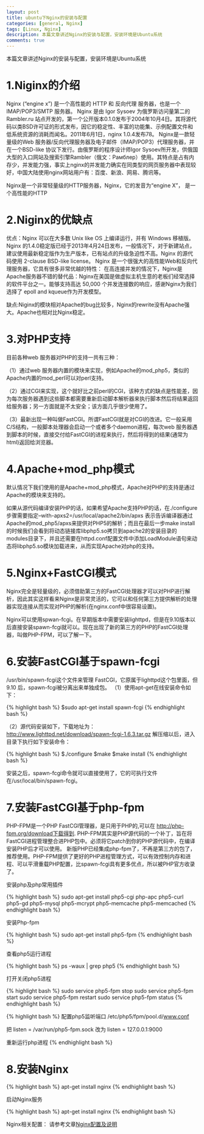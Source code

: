 ```yaml
---
layout: post
title: ubuntu下Nginx的安装与配置
categories: [general, Nginx]
tags: [Linux, Nginx]
description: 本篇文章讲述Nginx的安装与配置，安装环境是Ubuntu系统
comments: true
---
```


本篇文章讲述Nginx的安装与配置，安装环境是Ubuntu系统

# 1.Niginx的介绍

Nginx (“engine x”) 是一个高性能的 HTTP 和 反向代理 服务器，也是一个 IMAP/POP3/SMTP 服务器。 Nginx 是由 Igor Sysoev 为俄罗斯访问量第二的 Rambler.ru 站点开发的，第一个公开版本0.1.0发布于2004年10月4日。其将源代码以类BSD许可证的形式发布，因它的稳定性、丰富的功能集、示例配置文件和低系统资源的消耗而闻名。2011年6月1日，nginx 1.0.4发布78。
Nginx是一款轻量级的Web 服务器/反向代理服务器及电子邮件（IMAP/POP3）代理服务器，并在一个BSD-like 协议下发行。由俄罗斯的程序设计师Igor Sysoev所开发，供俄国大型的入口网站及搜索引擎Rambler（俄文：Рамблер）使用。其特点是占有内存少，并发能力强，事实上nginx的并发能力确实在同类型的网页服务器中表现较好，中国大陆使用nginx网站用户有：百度、新浪、网易、腾讯等。

Nginx是一个非常轻量级的HTTP服务器，Nginx，它的发音为“engine X”， 是一个高性能的HTTP

# 2.Niginx的优缺点

优点：Nginx 可以在大多数 Unix like OS 上编译运行，并有 Windows 移植版。 Nginx 的1.4.0稳定版已经于2013年4月24日发布，一般情况下，对于新建站点，建议使用最新稳定版作为生产版本，已有站点的升级急迫性不高。Nginx 的源代码使用 2-clause BSD-like license。
Nginx 是一个很强大的高性能Web和反向代理服务器，它具有很多非常优越的特性：
在高连接并发的情况下，Nginx是Apache服务器不错的替代品：Nginx在美国是做虚拟主机生意的老板们经常选择的软件平台之一。能够支持高达 50,000 个并发连接数的响应，感谢Nginx为我们选择了 epoll and kqueue作为开发模型。

缺点:Niginx的模块相对Apache的bug比较多，Nginx的rewrite没有Apache强大。Apache也相对比Nginx稳定。

# 3.对PHP支持

目前各种web 服务器对PHP的支持一共有三种：

（1）通过web 服务器内置的模块来实现，例如Apache的mod_php5，类似的Apache内置的mod_perl可以对perl支持。

（2）通过CGI来实现，这个就好比之前perl的CGI，该种方式的缺点是性能差，因为每次服务器遇到这些脚本都需要重新启动脚本解析器来执行脚本然后将结果返回给服务器；另一方面就是不太安全；该方面几乎很少使用了。

（3）最新出现一种叫做FastCGI。所谓FastCGI就是对CGI的改进。它一般采用C/S结构，一般脚本处理器会启动一个或者多个daemon进程，每次web 服务器遇到脚本的时候，直接交付给FastCGI的进程来执行，然后将得到的结果(通常为html)返回给浏览器。

# 4.Apache+mod_php模式

默认情况下我们使用的是Apache+mod_php模式，Apache对PHP的支持是通过Apache的模块来支持的。

如果从源代码编译安装PHP的话，如果希望Apache支持PHP的话，在./configure步骤需要指定–with-apxs2=/usr/local/apache2/bin/apxs 表示告诉编译器通过Apache的mod_php5/apxs来提供对PHP5的解析；而且在最后一步make install的时候我们会看到将动态链接库libphp5.so拷贝到apache2的安装目录的modules目录下，并且还需要在httpd.conf配置文件中添加LoadModule语句来动态将libphp5.so模块加载进来，从而实现Apache对php的支持。

# 5.Nginx+FastCGI模式

Nginx完全是轻量级的，必须借助第三方的FastCGI处理器才可以对PHP进行解析，因此其实这样看来Nginx是非常灵活的，它可以和任何第三方提供解析的处理器实现连接从而实现对PHP的解析(在nginx.conf中很容易设置)。

Nginx可以使用spwan-fcgi。在早期版本中需要安装lighttpd，但是在9.10版本以后直接安装spawn-fcgi就可以。现在出现了新的第三方的PHP的FastCGI处理器，叫做PHP-FPM，可以了解一下。

# 6.安装FastCGI基于spawn-fcgi

/usr/bin/spawn-fcgi这个文件来管理 FastCGI，它原属于lighttpd这个包里面，但 9.10 后，spawn-fcgi被分离出来单独成包。
（1）使用apt-get在线安装命令如下：

{% highlight bash %}
$sudo apt-get install spawn-fcgi
{% endhighlight bash %}

（2）源代码安装如下，下载地址为：
http://www.lighttpd.net/download/spawn-fcgi-1.6.3.tar.gz
解压缩以后，进入目录下执行如下安装命令：

{% highlight bash %}
$./configure
$make
$make install
{% endhighlight bash %}

安装之后，spawn-fcgi命令就可以直接使用了，它的可执行文件在/usr/local/bin/spawn-fcgi。

# 7.安装FastCGI基于php-fpm

PHP-FPM是一个PHP FastCGI管理器，是只用于PHP的,可以在 http://php-fpm.org/download下载得到.
PHP-FPM其实是PHP源代码的一个补丁，旨在将FastCGI进程管理整合进PHP包中。必须将它patch到你的PHP源代码中，在编译安装PHP后才可以使用。
新版PHP已经集成php-fpm了，不再是第三方的包了，推荐使用。PHP-FPM提供了更好的PHP进程管理方式，可以有效控制内存和进程、可以平滑重载PHP配置，比spawn-fcgi具有更多优点，所以被PHP官方收录了。

安装php及php常用插件

{% highlight bash %}
sudo apt-get install php5-cgi php-apc php5-curl php5-gd php5-mysql php5-mcrypt php5-memcache php5-memcached
{% endhighlight bash %}

安装Php-fpm

{% highlight bash %}
sudo apt-get install php5-fpm
{% endhighlight bash %}

查看php5运行进程

{% highlight bash %}
ps -waux | grep php5
{% endhighlight bash %}

打开关闭php5进程

{% highlight bash %}
sudo service php5-fpm stop
sudo service php5-fpm start
sudo service php5-fpm restart
sudo service php5-fpm status
{% endhighlight bash %}

{% highlight bash %}
配置php5监听端口  /etc/php5/fpm/pool.d/www.conf

把
listen = /var/run/php5-fpm.sock  改为
listen = 127.0.0.1:9000

重新运行php进程
{% endhighlight bash %}

# 8.安装Nginx

{% highlight bash %}
apt-get install nginx
{% endhighlight bash %}

启动Nginx服务

{% highlight bash %}
apt-get install nginx
{% endhighlight bash %}

Nginx相关配置：
请参考文章[Nginx配置及说明](https://rolyer.github.io/general/nginx/2015/12/6/nginx-configuration.html)

